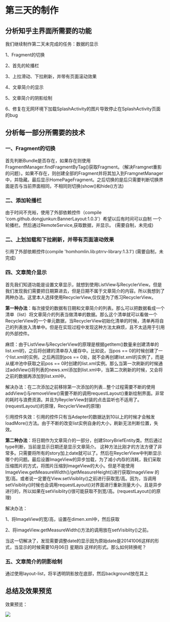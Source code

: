 # 第三天的制作

## 分析知乎主界面所需要的功能

我们继续制作第二天未完成的任务：数据的显示

1、Fragment的切换

2、首先的轮播栏

3、上拉滑动、下拉刷新，并带有页面滚动效果

4、文章简介的显示

5、文章简介的阴影绘制

6、修复在无网环境下加载SplashActivity的图片导致停止在SplashActivity页面的bug

## 分析每一部分所需要的技术

### 一、Fragment的切换

首先判断Bundle是否存在，如果存在则使用FragmentManager.findFragmentByTag()获取Fragment。（解决Framgnet重影的问题）。如果不存在，则创建全部的Fragment并将其加入到FramgnetManager中，并隐藏。最后显示HomePageFragment。之后切换的是后只需要判断切换界面是否与当前界面相同，不相同则切换(show()和hide()方法)

### 二、添加轮播栏

由于时间不充裕，使用了外部依赖控件（compile 'com.github.dongjunkun:BannerLayout:1.0.3'）希望以后有时间可以自制
一个轮播栏。然后通过RemoteService,获取数据，并显示。
(需要自制，未完成)

### 二、上划加载和下拉刷新，并带有页面滚动效果

引用了外部依赖控件(compile 'homhomlin.lib:ptrrv-library:1.3.1')
(需要自制，未完成)

### 四、文章简介显示

首先我们知道功能是设置文章显示，就想到使用ListView与RecyclerView。但是我们发现我们需要把日期算进去，但是日期不属于文章简介的内容。所以我想到了两种办法。这里本人选择使用RecyclerView,仅仅是为了练习RecyclerView。

<strong>第一种办法</strong>：每次接受的数据有日期和文章简介的列表。那么可以把数据看成一个清单（list）将文章简介的列表当做清单的数据。那么这个清单就可以看做一个RecyclerView的一个单元数据，当RecyclerView初始化清单的时候，清单再将自己的列表放入清单中。但是在实现过程中发现这种方法太麻烦，且不太适用于引用的外部控件。

麻烦：由于ListView与RecyclerView的原理是根据getItem()数量来创建清单的list.xml的，之后将创建的清单存入缓存中。比如说，当pos == 0的时候创建了一个list.xml的实例，之后再回到pos == 0处，就不会再创建list.xml的实例了，而是从缓冲池中获取之前pos == 0时创建的list.xml实例。那么当第一次刷新的时候通过addView()将列表的news.xml添加到list.xml中，当第二次刷新的时候，又会将之前的数据再添加到list.xml中。

解决办法：在二次添加之前移除第一次添加的列表...整个过程需要不断的使用addView()与removeView()需要不断的调用requestLayout()重新绘制界面。非常的耗时与浪费资源。并且为ReyclerView封装的点击监听也不适用了。(requestLayout()的原理，RecyclerView的原理)

引用控件失效：引用的控件只有当Adapter的数据达到10以上的时候才会触发loadMore()方法。由于不断的改变list实例自身的大小，刷新无法判断位置，失效。

<strong>第二种办法</strong>：将日期作为文章简介的一部分，创建StoryBriefEntity类。然后通过type判断，当前是显示日期还是显示文章简介。
这种方法比刚才的方法方便了非常多。只需要将所有的story加上date就可以了。然后在ReyclerView中判断显示哪个的问题。最后设置ImageView的异步加载，为了减小内存的消耗，我们采取压缩图片的方式，将图片压缩到ImageView的大小。但是不能使用ImageView.getMeasureWidth()/getMeasureHeight()进行获取ImageView
的宽/高。或者说一定要在View.setVisiblity()之前进行获取宽/高。因为，当调用setVisiblity()时候也会调用requestLayout()对界面进行重新测量大小，且是异步进行的，所以如果在setVisiblity()很可能获取不到宽/高。(requestLayout()的原理)

解决办法：

1、将ImageView的宽/高，设置在dimen.xml中，然后获取

2、将imageView.getMeasureWidth()方法的调用放在setVisiblity()之前。

当这一切解决了，发现需要调整date的显示因为原始date是20141006这样的形式，当显示的时候需要10月06日 星期四 这样的形式。那么如何转换呢？


### 五、文章简介的阴影绘制

通过使用layout-list，将半透明阴影放在底部，然后background放在其上

## 总结及效果预览

效果预览：

![](https://github.com/newbiechen1024/BiggerDaily/blob/develop/app/screenshot/my_main_activity_2.gif)
